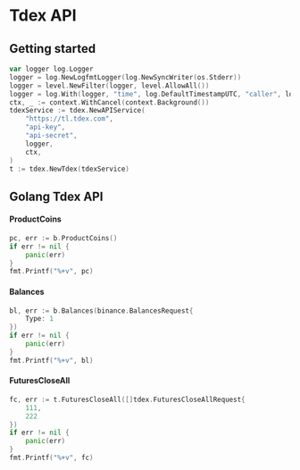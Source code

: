 # Tdex API

## Getting started

```go
var logger log.Logger
logger = log.NewLogfmtLogger(log.NewSyncWriter(os.Stderr))
logger = level.NewFilter(logger, level.AllowAll())
logger = log.With(logger, "time", log.DefaultTimestampUTC, "caller", log.DefaultCaller)
ctx, _ := context.WithCancel(context.Background())
tdexService := tdex.NewAPIService(
    "https://tl.tdex.com",
    "api-key",
    "api-secret",
    logger,
    ctx,
)
t := tdex.NewTdex(tdexService)
```

## Golang Tdex API

#### ProductCoins

```go
pc, err := b.ProductCoins()
if err != nil {
    panic(err)
}
fmt.Printf("%+v", pc)
```

#### Balances

```go
bl, err := b.Balances(binance.BalancesRequest{
    Type: 1
})
if err != nil {
    panic(err)
}
fmt.Printf("%+v", bl)
```

#### FuturesCloseAll

```go
fc, err := t.FuturesCloseAll([]tdex.FuturesCloseAllRequest{
    111,
    222
})
if err != nil {
    panic(err)
}
fmt.Printf("%+v", fc)
```
 